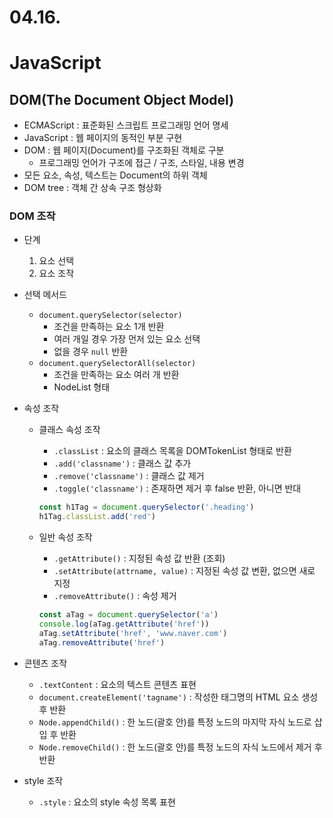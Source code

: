 # 04.16.

# JavaScript

## DOM(The Document Object Model)

- ECMAScript : 표준화된 스크립트 프로그래밍 언어 명세
- JavaScript : 웹 페이지의 동적인 부분 구현
- DOM : 웹 페이지(Document)를 구조화된 객체로 구분
    - 프로그래밍 언어가 구조에 접근 / 구조, 스타일, 내용 변경
- 모든 요소, 속성, 텍스트는 Document의 하위 객체
- DOM tree : 객체 간 상속 구조 형상화

### DOM 조작

- 단계
    1. 요소 선택
    2. 요소 조작
- 선택 메서드
    - `document.querySelector(selector)`
        - 조건을 만족하는 요소 1개 반환
        - 여러 개일 경우 가장 먼저 있는 요소 선택
        - 없을 경우 `null` 반환
    - `document.querySelectorAll(selector)`
        - 조건을 만족하는 요소 여러 개 반환
        - NodeList 형태
- 속성 조작
    - 클래스 속성 조작
        - `.classList` : 요소의 클래스 목록을 DOMTokenList 형태로 반환
        - `.add('classname')` : 클래스 값 추가
        - `.remove('classname')` : 클래스 값 제거
        - `.toggle('classname')` : 존재하면 제거 후 false 반환, 아니면 반대
        
        ```jsx
        const h1Tag = document.querySelector('.heading')
        h1Tag.classList.add('red')
        ```
        
    - 일반 속성 조작
        - `.getAttribute()` : 지정된 속성 값 반환 (조회)
        - `.setAttribute(attrname, value)` : 지정된 속성 값 변환, 없으면 새로 지정
        - `.removeAttribute()` : 속성 제거
        
        ```jsx
        const aTag = document.querySelector('a')
        console.log(aTag.getAttribute('href'))
        aTag.setAttribute('href', 'www.naver.com')
        aTag.removeAttribute('href')
        ```
        
- 콘텐츠 조작
    - `.textContent` : 요소의 텍스트 콘텐츠 표현
    - `document.createElement('tagname')` : 작성한 태그명의 HTML 요소 생성 후 반환
    - `Node.appendChild()` : 한 노드(괄호 안)를 특정 노드의 마지막 자식 노드로 삽입 후 반환
    - `Node.removeChild()` : 한 노드(괄호 안)를 특정 노드의 자식 노드에서 제거 후 반환
- style 조작
    - `.style` : 요소의 style 속성 목록 표현